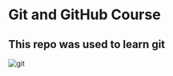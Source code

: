 # Git and GitHub Course

## This repo was used to learn git

![git](https://user-images.githubusercontent.com/31921210/184471386-7a66c50a-1741-4fba-844e-3b46a8ca40eb.png)
